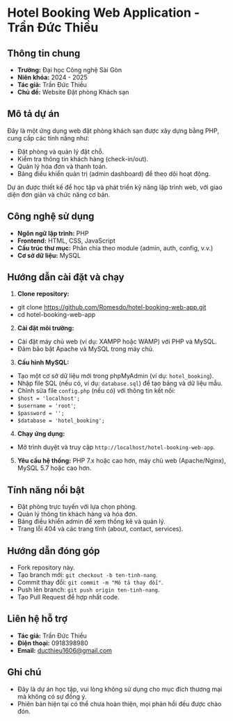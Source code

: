 # Hotel Booking Web Application - Trần Đức Thiều

## Thông tin chung
- **Trường:** Đại học Công nghệ Sài Gòn
- **Niên khóa:** 2024 - 2025
- **Tác giả:** Trần Đức Thiều
- **Chủ đề:** Website Đặt phòng Khách sạn

## Mô tả dự án
Đây là một ứng dụng web đặt phòng khách sạn được xây dựng bằng PHP, cung cấp các tính năng như:
- Đặt phòng và quản lý đặt chỗ.
- Kiểm tra thông tin khách hàng (check-in/out).
- Quản lý hóa đơn và thanh toán.
- Bảng điều khiển quản trị (admin dashboard) để theo dõi hoạt động.

Dự án được thiết kế để học tập và phát triển kỹ năng lập trình web, với giao diện đơn giản và chức năng cơ bản.

## Công nghệ sử dụng
- **Ngôn ngữ lập trình:** PHP
- **Frontend:** HTML, CSS, JavaScript
- **Cấu trúc thư mục:** Phân chia theo module (admin, auth, config, v.v.)
- **Cơ sở dữ liệu:** MySQL

## Hướng dẫn cài đặt và chạy
1. **Clone repository:**
- git clone https://github.com/Romesdo/hotel-booking-web-app.git
- cd hotel-booking-web-app
2. **Cài đặt môi trường:**
- Cài đặt máy chủ web (ví dụ: XAMPP hoặc WAMP) với PHP và MySQL.
- Đảm bảo bật Apache và MySQL trong máy chủ.
3. **Cấu hình MySQL:**
- Tạo một cơ sở dữ liệu mới trong phpMyAdmin (ví dụ: `hotel_booking`).
- Nhập file SQL (nếu có, ví dụ: `database.sql`) để tạo bảng và dữ liệu mẫu.
- Chỉnh sửa file `config.php` (nếu có) với thông tin kết nối:
- `$host = 'localhost';`
- `$username = 'root'`;
- `$password = '';`
- `$database = 'hotel_booking';`
4. **Chạy ứng dụng:**
- Mở trình duyệt và truy cập `http://localhost/hotel-booking-web-app`.
5. **Yêu cầu hệ thống:** PHP 7.x hoặc cao hơn, máy chủ web (Apache/Nginx), MySQL 5.7 hoặc cao hơn.

## Tính năng nổi bật
- Đặt phòng trực tuyến với lựa chọn phòng.
- Quản lý thông tin khách hàng và hóa đơn.
- Bảng điều khiển admin để xem thống kê và quản lý.
- Trang lỗi 404 và các trang tĩnh (about, contact, services).

## Hướng dẫn đóng góp
- Fork repository này.
- Tạo branch mới: `git checkout -b ten-tinh-nang`.
- Commit thay đổi: `git commit -m "Mô tả thay đổi"`.
- Push lên branch: `git push origin ten-tinh-nang`.
- Tạo Pull Request để hợp nhất code.

## Liên hệ hỗ trợ
- **Tác giả:** Trần Đức Thiều
- **Điện thoại:** 0918398980
- **Email:** ducthieu1606@gmail.com

## Ghi chú
- Đây là dự án học tập, vui lòng không sử dụng cho mục đích thương mại mà không có sự đồng ý.
- Phiên bản hiện tại có thể chưa hoàn thiện, mọi phản hồi đều được chào đón.
